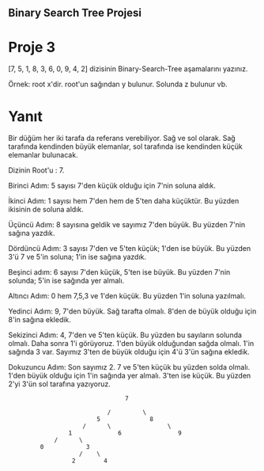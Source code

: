 ## Binary Search Tree Projesi

# Proje 3

[7, 5, 1, 8, 3, 6, 0, 9, 4, 2] dizisinin Binary-Search-Tree aşamalarını yazınız.

Örnek: root x'dir. root'un sağından y bulunur. Solunda z bulunur vb.


# Yanıt


Bir düğüm her iki tarafa da referans verebiliyor. Sağ ve sol olarak. Sağ tarafında kendinden büyük elemanlar, sol tarafında ise kendinden küçük elemanlar bulunacak.


Dizinin Root'u : 7.

Birinci Adım:
5 sayısı 7'den küçük olduğu için 7'nin soluna aldık.

İkinci Adım:
1 sayısı hem 7'den hem de 5'ten daha küçüktür. Bu yüzden ikisinin de soluna aldık.

Üçüncü Adım:
8 sayısına geldik ve sayımız 7'den büyük. Bu yüzden 7'nin sağına yazdık.

Dördüncü Adım:
3 sayısı 7'den ve 5'ten küçük; 1'den ise büyük. Bu yüzden 3'ü 7 ve 5'in soluna; 1'in ise sağına yazdık.

Beşinci adım:
6 sayısı 7'den küçük, 5'ten ise büyük. Bu yüzden 7'nin solunda; 5'in ise sağında yer almalı.

Altıncı Adım:
0 hem 7,5,3 ve 1'den küçük. Bu yüzden 1'in soluna yazılmalı.

Yedinci Adım:
9, 7'den büyük. Sağ tarafta olmalı. 8'den de büyük olduğu için 8'in sağına ekledik.

Sekizinci Adım:
4, 7'den ve 5'ten küçük. Bu yüzden bu sayıların solunda olmalı. Daha sonra 1'i görüyoruz. 1'den büyük olduğundan sağda olmalı. 1'in sağında 3 var. Sayımız 3'ten de büyük olduğu için 4'ü 3'ün sağına ekledik.

Dokuzuncu Adım:
Son sayımız 2. 7 ve 5'ten küçük bu yüzden solda olmalı. 1'den büyük olduğu için 1'in sağında yer almalı. 3'ten ise küçük. Bu yüzden 2'yi 3'ün sol tarafına yazıyoruz.


                                     7
                                     
                                /         \
                             5              8
                         /      \                \
                     1             6                9
                 /      \
             0            3
                        /    \
                      2        4

